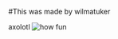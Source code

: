 #This was made by wilmatuker

axolotl
![how fun](https://cutehomepets.com/wp-content/uploads/2020/05/hKm2MuLdDLubD6rgeYLeDM.jpg)
